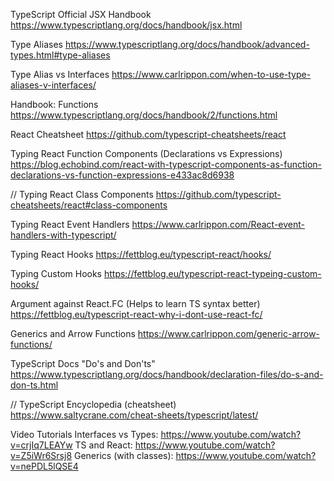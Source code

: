 TypeScript Official JSX Handbook
https://www.typescriptlang.org/docs/handbook/jsx.html

Type Aliases
https://www.typescriptlang.org/docs/handbook/advanced-types.html#type-aliases

Type Alias vs Interfaces
https://www.carlrippon.com/when-to-use-type-aliases-v-interfaces/

Handbook: Functions
https://www.typescriptlang.org/docs/handbook/2/functions.html

React Cheatsheet
https://github.com/typescript-cheatsheets/react

Typing React Function Components (Declarations vs Expressions)
https://blog.echobind.com/react-with-typescript-components-as-function-declarations-vs-function-expressions-e433ac8d6938

// Typing React Class Components
https://github.com/typescript-cheatsheets/react#class-components

Typing React Event Handlers
https://www.carlrippon.com/React-event-handlers-with-typescript/

Typing React Hooks
https://fettblog.eu/typescript-react/hooks/

Typing Custom Hooks
https://fettblog.eu/typescript-react-typeing-custom-hooks/

Argument against React.FC (Helps to learn TS syntax better)
https://fettblog.eu/typescript-react-why-i-dont-use-react-fc/

Generics and Arrow Functions
https://www.carlrippon.com/generic-arrow-functions/

TypeScript Docs "Do's and Don'ts"
https://www.typescriptlang.org/docs/handbook/declaration-files/do-s-and-don-ts.html

// TypeScript Encyclopedia (cheatsheet)
https://www.saltycrane.com/cheat-sheets/typescript/latest/

Video Tutorials
Interfaces vs Types: https://www.youtube.com/watch?v=crjIq7LEAYw
TS and React: https://www.youtube.com/watch?v=Z5iWr6Srsj8
Generics (with classes): https://www.youtube.com/watch?v=nePDL5lQSE4
